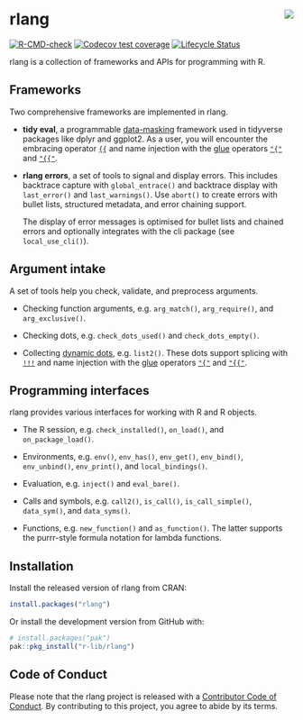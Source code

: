 rlang <img src="man/figures/logo.png" align="right" />
=======================================================

<!-- badges: start -->
[![R-CMD-check](https://github.com/r-lib/rlang/workflows/R-CMD-check/badge.svg)](https://github.com/r-lib/rlang/actions)
[![Codecov test coverage](https://codecov.io/gh/r-lib/rlang/branch/main/graph/badge.svg)](https://codecov.io/gh/r-lib/rlang?branch=main)
[![Lifecycle Status](https://img.shields.io/badge/lifecycle-stable-green.svg)](https://lifecycle.r-lib.org/articles/stages.html)
<!-- badges: end -->


rlang is a collection of frameworks and APIs for programming with R.


## Frameworks

Two comprehensive frameworks are implemented in rlang.

*   __tidy eval__, a programmable [data-masking](https://rlang.r-lib.org/reference/topic-data-mask.html) framework used in tidyverse packages like dplyr and ggplot2. As a user, you will encounter the embracing operator [`{{`](https://rlang.r-lib.org/reference/embrace-operator.html) and name injection with the [glue](https://glue.tidyverse.org/) operators [`"{"`](https://rlang.r-lib.org/reference/glue-operators.html) and [`"{{"`](https://rlang.r-lib.org/reference/glue-operators.html).

*   __rlang errors__, a set of tools to signal and display errors. This includes backtrace capture with `global_entrace()` and backtrace display with `last_error()` and `last_warnings()`. Use `abort()` to create errors with bullet lists, structured metadata, and error chaining support.

    The display of error messages is optimised for bullet lists and chained errors and optionally integrates with the cli package (see `local_use_cli()`).


## Argument intake

A set of tools help you check, validate, and preprocess arguments.

*   Checking function arguments, e.g. `arg_match()`, `arg_require()`, and `arg_exclusive()`.

*   Checking dots, e.g. `check_dots_used()` and `check_dots_empty()`.

*   Collecting [dynamic dots](https://rlang.r-lib.org/reference/dyn-dots.html), e.g. `list2()`. These dots support splicing with [`!!!`](https://rlang.r-lib.org/reference/splice-operator.html) and name injection with the [glue](https://glue.tidyverse.org/) operators [`"{"`](https://rlang.r-lib.org/reference/glue-operators.html) and [`"{{"`](https://rlang.r-lib.org/reference/glue-operators.html).


## Programming interfaces

rlang provides various interfaces for working with R and R objects.

*   The R session, e.g. `check_installed()`, `on_load()`, and `on_package_load()`.

*   Environments, e.g. `env()`, `env_has()`, `env_get()`, `env_bind()`, `env_unbind()`, `env_print()`, and `local_bindings()`.

*   Evaluation, e.g. `inject()` and `eval_bare()`.

*   Calls and symbols, e.g. `call2()`, `is_call()`, `is_call_simple()`, `data_sym()`, and `data_syms()`.

*   Functions, e.g. `new_function()` and `as_function()`. The latter supports the purrr-style formula notation for lambda functions.


## Installation

Install the released version of rlang from CRAN:

```r
install.packages("rlang")
```

Or install the development version from GitHub with:

```r
# install.packages("pak")
pak::pkg_install("r-lib/rlang")
```


## Code of Conduct

Please note that the rlang project is released with a [Contributor Code of Conduct](https://rlang.r-lib.org/CODE_OF_CONDUCT.html). By contributing to this project, you agree to abide by its terms.
